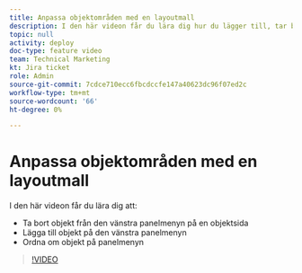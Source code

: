 ```yaml
---
title: Anpassa objektområden med en layoutmall
description: I den här videon får du lära dig hur du lägger till, tar bort och ordnar om objekt på den vänstra panelmenyn med hjälp av en layoutmall.
topic: null
activity: deploy
doc-type: feature video
team: Technical Marketing
kt: Jira ticket
role: Admin
source-git-commit: 7cdce710ecc6fbcdccfe147a40623dc96f07ed2c
workflow-type: tm+mt
source-wordcount: '66'
ht-degree: 0%

---
```


# Anpassa objektområden med en layoutmall

I den här videon får du lära dig att:

* Ta bort objekt från den vänstra panelmenyn på en objektsida
* Lägga till objekt på den vänstra panelmenyn
* Ordna om objekt på panelmenyn

>[!VIDEO](https://video.tv.adobe.com/v/335075/?quality=12)
